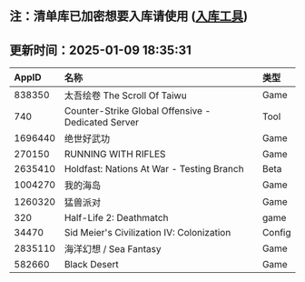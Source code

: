 ## 注：清单库已加密想要入库请使用 ([入库工具](https://github.com/BlankTMing/ManifestAutoUpdate/releases))

## 更新时间：2025-01-09 18:35:31
| AppID | 名称 | 类型  |
| :-------------------- | :----------------------------- | :----------- |
| 838350 | 太吾绘卷 The Scroll Of Taiwu| Game |
| 740 | Counter-Strike Global Offensive - Dedicated Server| Tool |
| 1696440 | 绝世好武功| Game |
| 270150 | RUNNING WITH RIFLES| Game |
| 2635410 | Holdfast: Nations At War - Testing Branch| Beta |
| 1004270 | 我的海岛| Game |
| 1260320 | 猛兽派对| Game |
| 320 | Half-Life 2: Deathmatch| game |
| 34470 | Sid Meier's Civilization IV: Colonization| Config |
| 2835110 | 海洋幻想 / Sea Fantasy| Game |
| 582660 | Black Desert| Game |
